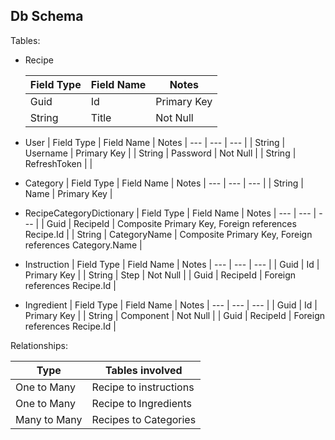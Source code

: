 ## Db Schema
Tables:
- Recipe


	| Field Type | Field Name | Notes
	| --- | --- | --- |
	| Guid | Id | Primary Key |
	| String | Title | Not Null |
- User
	| Field Type | Field Name | Notes
	| --- | --- | --- |
	| String | Username | Primary Key |
	| String | Password | Not Null |
	| String | RefreshToken | |
- Category
	| Field Type | Field Name | Notes
	| --- | --- | --- |
	| String | Name | Primary Key |
- RecipeCategoryDictionary
	| Field Type | Field Name | Notes
	| --- | --- | --- |
	| Guid | RecipeId | Composite Primary Key, Foreign references Recipe.Id |
	| String | CategoryName | Composite Primary Key, Foreign references Category.Name |
- Instruction
	| Field Type | Field Name | Notes
	| --- | --- | --- |
	| Guid | Id | Primary Key |
	| String | Step | Not Null |
	| Guid | RecipeId | Foreign references Recipe.Id |
- Ingredient
	| Field Type | Field Name | Notes
	| --- | --- | --- |
	| Guid | Id | Primary Key |
	| String | Component | Not Null |
	| Guid | RecipeId | Foreign references Recipe.Id |


Relationships:

| Type | Tables involved 
| --- | --- |
| One to Many | Recipe to instructions |
| One to Many | Recipe to Ingredients |
| Many to Many | Recipes to Categories | 

